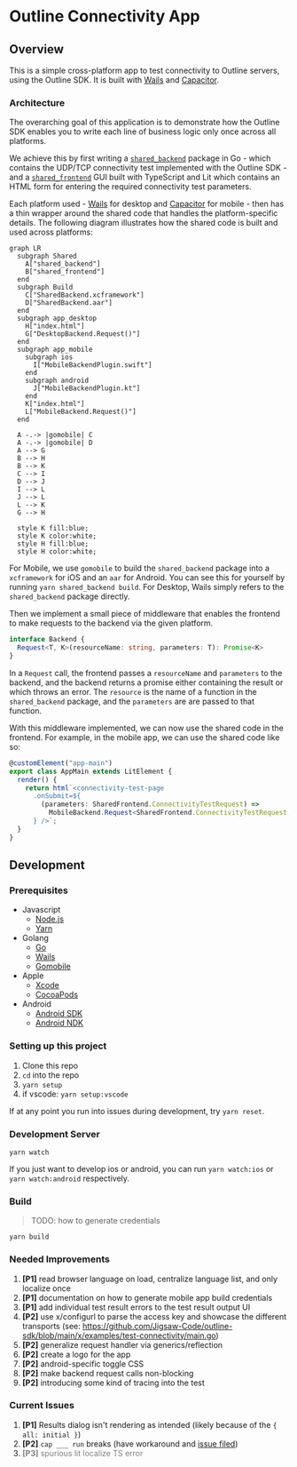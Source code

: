 # Outline Connectivity App

## Overview

This is a simple cross-platform app to test connectivity to Outline servers, using the Outline SDK. It is built with [Wails](https://wails.app/) and [Capacitor](https://capacitorjs.com/).

### Architecture

The overarching goal of this application is to demonstrate how the Outline SDK enables you to write each line of business logic only once across all platforms.

We achieve this by first writing a [`shared_backend`](./shared_backend) package in Go - which contains the UDP/TCP connectivity test implemented with the Outline SDK - and a [`shared_frontend`](./shared_frontend/) GUI built with TypeScript and Lit which contains an HTML form for entering the required connectivity test parameters.

Each platform used - [Wails](https://wails.app/) for desktop and [Capacitor](https://capacitorjs.com/) for mobile - then has a thin wrapper around the shared code that handles the platform-specific details. The following diagram illustrates how the shared code is built and used across platforms:

```mermaid
graph LR
  subgraph Shared
    A["shared_backend"]
    B["shared_frontend"]
  end
  subgraph Build
    C["SharedBackend.xcframework"]
    D["SharedBackend.aar"]
  end
  subgraph app_desktop
    H["index.html"]
    G["DesktopBackend.Request()"]
  end
  subgraph app_mobile
    subgraph ios
      I["MobileBackendPlugin.swift"]
    end
    subgraph android
      J["MobileBackendPlugin.kt"]
    end
    K["index.html"]
    L["MobileBackend.Request()"]
  end

  A -.-> |gomobile| C
  A -.-> |gomobile| D
  A --> G
  B --> H
  B --> K
  C --> I
  D --> J
  I --> L
  J --> L
  L --> K
  G --> H

  style K fill:blue;
  style K color:white;
  style H fill:blue;
  style H color:white;
```

For Mobile, we use `gomobile` to build the `shared_backend` package into a `xcframework` for iOS and an `aar` for Android. You can see this for yourself by running `yarn shared_backend build`. For Desktop, Wails simply refers to the `shared_backend` package directly.

Then we implement a small piece of middleware that enables the frontend to make requests to the backend via the given platform.

```ts
interface Backend {
  Request<T, K>(resourceName: string, parameters: T): Promise<K>
}
```

In a `Request` call, the frontend passes a `resourceName` and `parameters` to the backend, and the backend returns a promise either containing the result or which throws an error. The `resource` is the name of a function in the `shared_backend` package, and the `parameters` are are passed to that function.

With this middleware implemented, we can now use the shared code in the frontend. For example, in the mobile app, we can use the shared code like so:

```ts
@customElement("app-main")
export class AppMain extends LitElement {
  render() {
    return html`<connectivity-test-page 
      .onSubmit=${
        (parameters: SharedFrontend.ConnectivityTestRequest) =>
          MobileBackend.Request<SharedFrontend.ConnectivityTestRequest, SharedFrontend.ConnectivityTestResponse>("ConnectivityTest", parameters)
      } />`;
  }
}
```

## Development

### Prerequisites

- Javascript
  - [Node.js](https://nodejs.org/)
  - [Yarn](https://yarnpkg.com/)
- Golang
  - [Go](https://golang.org/)
  - [Wails](https://wails.app/)
  - [Gomobile](../../mobileproxy/README.md#build-the-ios-and-android-libraries-with-gomobile-bind)
- Apple
  - [Xcode](https://developer.apple.com/xcode/)
  - [CocoaPods](https://cocoapods.org/)
- Android
  - [Android SDK](https://developer.android.com/studio)
  - [Android NDK](https://developer.android.com/ndk)

### Setting up this project

1. Clone this repo
1. `cd` into the repo
1. `yarn setup`
1. if vscode: `yarn setup:vscode`

If at any point you run into issues during development, try `yarn reset`.

### Development Server

`yarn watch`

If you just want to develop ios or android, you can run `yarn watch:ios` or `yarn watch:android` respectively.

### Build

> TODO: how to generate credentials

`yarn build`

### Needed Improvements

1. **\[P1\]** read browser language on load, centralize language list, and only localize once
1. **\[P1\]** documentation on how to generate mobile app build credentials
1. **\[P1\]** add individual test result errors to the test result output UI
1. **\[P2\]** use x/configurl to parse the access key and showcase the different transports (see: https://github.com/Jigsaw-Code/outline-sdk/blob/main/x/examples/test-connectivity/main.go)
1. **\[P2\]** generalize request handler via generics/reflection
1. **\[P2\]** create a logo for the app
1. **\[P2\]** android-specific toggle CSS
1. **\[P2\]** make backend request calls non-blocking
1. **\[P2\]** introducing some kind of tracing into the test

### Current Issues

1. **\[P1\]** Results dialog isn't rendering as intended (likely because of the `{ all: initial }`)
1. **\[P2\]** `cap ___ run` breaks (have workaround and [issue filed](https://github.com/ionic-team/capacitor/issues/6791))
1. <span style="color:gray">**\[P3\]** spurious lit localize TS error</span>
